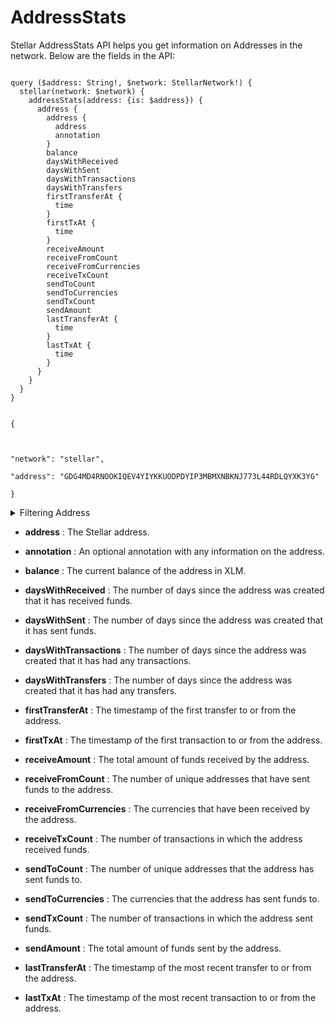 # AddressStats

Stellar AddressStats API helps you get information on Addresses in the network. Below are the fields in the API:


```

query ($address: String!, $network: StellarNetwork!) {
  stellar(network: $network) {
    addressStats(address: {is: $address}) {
      address {
        address {
          address
          annotation
        }
        balance
        daysWithReceived
        daysWithSent
        daysWithTransactions
        daysWithTransfers
        firstTransferAt {
          time
        }
        firstTxAt {
          time
        }
        receiveAmount
        receiveFromCount
        receiveFromCurrencies
        receiveTxCount
        sendToCount
        sendToCurrencies
        sendTxCount
        sendAmount
        lastTransferAt {
          time
        }
        lastTxAt {
          time
        }
      }
    }
  }
}


{



"network": "stellar",

"address": "GDG4MD4RNOOKIQEV4YIYKKUODPDYIP3MBMXNBKNJ773L44RDLQYXK3YG"

}

```

<details>
<summary>Filtering Address</summary>

- `address`: The address of the wallet. You can use the `is` operator to filter for wallets that match the specified address.

- `options`: A set of options that control the pagination and sorting of the results.

- `asc`: The field to sort the results by in ascending order.

- `ascByInteger`: The field to sort the results by in ascending order, treating the values as integers.

- `desc`: The field to sort the results by in descending order.

- `descByInteger`: The field to sort the results by in descending order, treating the values as integers.

- `limit`: The maximum number of results to return.

- `limitBy`: A field that can be used to limit the results by a specific value.

- `offset`: The number of results to skip before returning the result

</details>


- **address** : The Stellar address.

- **annotation** : An optional annotation with any information on the address.

- **balance** : The current balance of the address in XLM.

- **daysWithReceived** : The number of days since the address was created that it has received funds.

- **daysWithSent** : The number of days since the address was created that it has sent funds.

- **daysWithTransactions** : The number of days since the address was created that it has had any transactions.

- **daysWithTransfers** : The number of days since the address was created that it has had any transfers.

- **firstTransferAt** : The timestamp of the first transfer to or from the address.

- **firstTxAt** : The timestamp of the first transaction to or from the address.

- **receiveAmount** : The total amount of funds received by the address.

- **receiveFromCount** : The number of unique addresses that have sent funds to the address.

- **receiveFromCurrencies** : The currencies that have been received by the address.

- **receiveTxCount** : The number of transactions in which the address received funds.

- **sendToCount** : The number of unique addresses that the address has sent funds to.

- **sendToCurrencies** : The currencies that the address has sent funds to.

- **sendTxCount** : The number of transactions in which the address sent funds.

- **sendAmount** : The total amount of funds sent by the address.

- **lastTransferAt** : The timestamp of the most recent transfer to or from the address.

- **lastTxAt** : The timestamp of the most recent transaction to or from the address.

